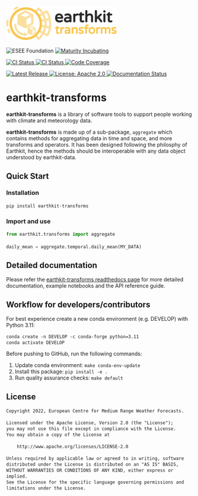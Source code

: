 <h3>
<picture>
    <source srcset="https://raw.githubusercontent.com/ecmwf/logos/refs/heads/main/logos/earthkit/earthkit-transforms-dark.svg" media="(prefers-color-scheme: dark)">
    <img src="https://raw.githubusercontent.com/ecmwf/logos/refs/heads/main/logos/earthkit/earthkit-transforms-light.svg" width="300">
</picture>
</h3>

<p>
  <img src="https://img.shields.io/badge/ESEE-Foundation-orange" alt="ESEE Foundation">
  <a href="https://github.com/ecmwf/codex/blob/cookiecutter/Project%20Maturity/project-maturity.md">
    <img src="https://img.shields.io/badge/Maturity-Incubating-lightskyblue" alt="Maturity Incubating">
  </a>
</p><p>
  <a href="https://github.com/ecmwf/earthkit-transforms/actions/workflows/on-push.yaml">
    <img src="https://github.com/ecmwf/earthkit-transforms/actions/workflows/on-push.yaml/badge.svg" alt="CI Status">
  </a>
  <a href="https://github.com/ecmwf/earthkit-transforms/actions/workflows/on-release.yaml">
    <img src="https://github.com/ecmwf/earthkit-transforms/actions/workflows/on-release.yaml/badge.svg" alt="CI Status">
  </a>
  <a href="https://codecov.io/gh/ecmwf/earthkit-transforms">
    <img src="https://codecov.io/gh/ecmwf/earthkit-transforms/branch/develop/graph/badge.svg" alt="Code Coverage" >
  </a>
</p><p>
  <a href="https://github.com/ecmwf/earthkit-transforms/releases">
    <img src="https://img.shields.io/github/v/release/ecmwf/earthkit-transforms?color=blue&label=Release&style=flat-square" alt="Latest Release">
  </a>
  <a href="https://opensource.org/licenses/apache-2-0">
    <img src="https://img.shields.io/badge/License-Apache%202.0-blue.svg" alt="License: Apache 2.0">
  </a>
  <a href="https://earthkit-transforms.readthedocs.io/en/latest/?badge=latest">
    <img src="https://readthedocs.org/projects/earthkit-transforms/badge/?version=latest" alt="Documentation Status">
  </a>
</p>

# earthkit-transforms

**earthkit-transforms** is a library of software tools to support people working with climate and meteorology data.

**earthkit-transforms** is made up of a sub-package, `aggregate` which contains methods for aggregating data in time and space, and more transforms and operators.
It has been designed following the philosphy of Earthkit, hence the methods should be interoperable with any
data object understood by earthkit-data.

## Quick Start

### Installation

```bash
pip install earthkit-transforms
```

### Import and use

```python
from earthkit.transforms import aggregate

daily_mean = aggregate.temporal.daily_mean(MY_DATA)

```

## Detailed documentation

Please refer the [earthkit-transforms readthedocs page](https://earthkit-transforms.readthedocs.io) for more detailed documentation, example notebooks and the API reference guide.

## Workflow for developers/contributors

For best experience create a new conda environment (e.g. DEVELOP) with Python 3.11:

```
conda create -n DEVELOP -c conda-forge python=3.11
conda activate DEVELOP
```

Before pushing to GitHub, run the following commands:

1. Update conda environment: `make conda-env-update`
1. Install this package: `pip install -e .`
1. Run quality assurance checks: `make default`

## License

```
Copyright 2022, European Centre for Medium Range Weather Forecasts.

Licensed under the Apache License, Version 2.0 (the "License");
you may not use this file except in compliance with the License.
You may obtain a copy of the License at

    http://www.apache.org/licenses/LICENSE-2.0

Unless required by applicable law or agreed to in writing, software
distributed under the License is distributed on an "AS IS" BASIS,
WITHOUT WARRANTIES OR CONDITIONS OF ANY KIND, either express or implied.
See the License for the specific language governing permissions and
limitations under the License.
```
